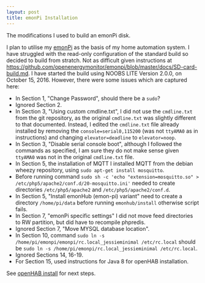 ```yaml
---
layout: post
title: emonPi Installation
---
```


The modifications I used to build an emonPi disk.

I plan to utilise my [emonPi](https://openenergymonitor.org/emon/) as the basis of my home automation system. I have struggled with the read-only configuration of the standard build so decided to build from stratch. Not as difficult given instructions at https://github.com/openenergymonitor/emonpi/blob/master/docs/SD-card-build.md. I have started the build using NOOBS LITE Version 2.0.0, on October 15, 2016. However, there were some issues which are captured here:

* In Section 1, "Change Password", should there be a `sudo`?
* Ignored Section 2.
* In Section 3, "Using custom cmdline.txt", I did not use the `cmdline.txt` from the git repository, as the original `cmdline.txt` was slightly different to that documented. Instead, I edited the `cmdline.txt` file already installed by removing the `console=serial0,115200` (was not `ttyAMA0` as in instructions) and changing `elevator=deadline` to  `elevator=noop`.
* In Section 3, "Disable serial console boot", although I followed the commands as specified, I am sure they do not make sense given `ttyAMA0` was not in the original `cmdline.txt` file.
* In Section 5, the installation of MQTT I installed MQTT from the debian wheezy repository, using `sudo apt-get install mosquitto`.
* Before running command `sudo sh -c 'echo "extension=mosquitto.so" > /etc/php5/apache2/conf.d/20-mosquitto.ini'` needed to create directories `/etc/php5/apache2` and `/etc/php5/apache2/conf.d`.
* In Section 5, "Install emonHub (emon-pi) variant" need to create a directory `/home/pi/data` before running `emonhub/install` otherwise script fails.
* In Section 7, "emonPi specific settings" I did not move feed directories to RW partition, but did have to recompile phpredis.
* Ignored Section 7, "Move MYSQL database location".
* In Section 10, command `sudo ln -s /home/pi/emonpi/emonpi/rc.local_jessieminimal /etc/rc.local` should be `sudo ln -s /home/pi/emonpi/rc.local_jessieminimal /etc/rc.local`.
* Ignored Sections 14, 16-19.
* For Section 15, used instructions for Java 8 for openHAB installation.


See [openHAB install](openhab-installation) for next steps.
